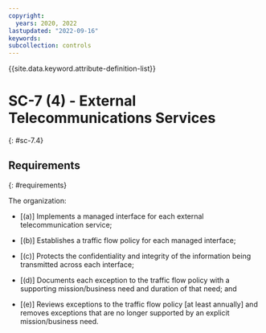 ```yaml
---
copyright:
  years: 2020, 2022
lastupdated: "2022-09-16"
keywords: 
subcollection: controls
---
```


{{site.data.keyword.attribute-definition-list}}

# SC-7 (4) - External Telecommunications Services
{: #sc-7.4}

## Requirements
{: #requirements}

The organization:

- \[(a)\] Implements a managed interface for each external telecommunication service;

- \[(b)\] Establishes a traffic flow policy for each managed interface;

- \[(c)\] Protects the confidentiality and integrity of the information being transmitted across each interface;

- \[(d)\] Documents each exception to the traffic flow policy with a supporting mission/business need and duration of that need; and

- \[(e)\] Reviews exceptions to the traffic flow policy [at least annually] and removes exceptions that are no longer supported by an explicit mission/business need.


